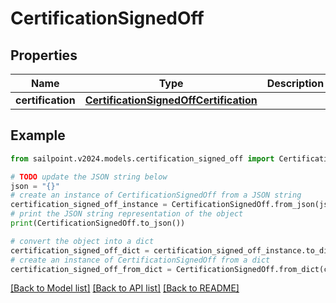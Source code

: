 # CertificationSignedOff


## Properties

Name | Type | Description | Notes
------------ | ------------- | ------------- | -------------
**certification** | [**CertificationSignedOffCertification**](CertificationSignedOffCertification.md) |  | 

## Example

```python
from sailpoint.v2024.models.certification_signed_off import CertificationSignedOff

# TODO update the JSON string below
json = "{}"
# create an instance of CertificationSignedOff from a JSON string
certification_signed_off_instance = CertificationSignedOff.from_json(json)
# print the JSON string representation of the object
print(CertificationSignedOff.to_json())

# convert the object into a dict
certification_signed_off_dict = certification_signed_off_instance.to_dict()
# create an instance of CertificationSignedOff from a dict
certification_signed_off_from_dict = CertificationSignedOff.from_dict(certification_signed_off_dict)
```
[[Back to Model list]](../README.md#documentation-for-models) [[Back to API list]](../README.md#documentation-for-api-endpoints) [[Back to README]](../README.md)


